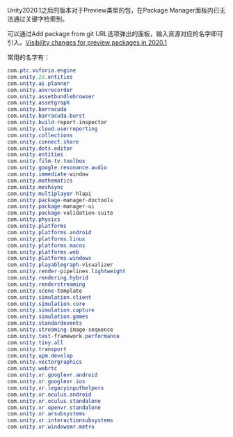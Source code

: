 Unity2020.1之后的版本对于Preview类型的包，在Package Manager面板内已无法通过关键字检索到。

可以通过Add package from git URL选项弹出的面板，输入资源对应的名字即可引入。[Visibility changes for preview packages in 2020.1](https://forum.unity.com/threads/visibility-changes-for-preview-packages-in-2020-1.910880/)

常用的名字有：
```csharp
com.ptc.vuforia.engine
com.unity.2d.entities
com.unity.ai.planner
com.unity.aovrecorder
com.unity.assetbundlebrowser
com.unity.assetgraph
com.unity.barracuda
com.unity.barracuda.burst
com.unity.build-report-inspector
com.unity.cloud.userreporting
com.unity.collections
com.unity.connect.share
com.unity.dots.editor
com.unity.entities
com.unity.film-tv.toolbox
com.unity.google.resonance.audio
com.unity.immediate-window
com.unity.mathematics
com.unity.meshsync
com.unity.multiplayer-hlapi
com.unity.package-manager-doctools
com.unity.package-manager-ui
com.unity.package-validation-suite
com.unity.physics
com.unity.platforms
com.unity.platforms.android
com.unity.platforms.linux
com.unity.platforms.macos
com.unity.platforms.web
com.unity.platforms.windows
com.unity.playablegraph-visualizer
com.unity.render-pipelines.lightweight
com.unity.rendering.hybrid
com.unity.renderstreaming
com.unity.scene-template
com.unity.simulation.client
com.unity.simulation.core
com.unity.simulation.capture
com.unity.simulation.games
com.unity.standardevents
com.unity.streaming-image-sequence
com.unity.test-framework.performance
com.unity.tiny.all
com.unity.transport
com.unity.upm.develop
com.unity.vectorgraphics
com.unity.webrtc
com.unity.xr.googlevr.android
com.unity.xr.googlevr.ios
com.unity.xr.legacyinputhelpers
com.unity.xr.oculus.android
com.unity.xr.oculus.standalone
com.unity.xr.openvr.standalone
com.unity.xr.arsubsystems
com.unity.xr.interactionsubsystems
com.unity.xr.windowsmr.metro
```
